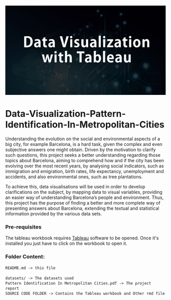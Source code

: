 ![Test Image 1](https://github.com/nmn2000/Data-Visualization-Pattern-Identification-In-Metropolitan-Cities/blob/main/data-visualization-with-tableau.jpg?raw=true)
# Data-Visualization-Pattern-Identification-In-Metropolitan-Cities

Understanding the evolution on the social and environmental aspects of a big city, for example Barcelona, is a hard task, given the complex and even subjective answers one might obtain. Driven by the motivation to clarify such questions, this project seeks a better understanding regarding those topics about Barcelona, aiming to comprehend how and if the city has been evolving over the most recent years, by analysing social indicators, such as immigration and emigration, birth rates, life expectancy, unemployment and accidents, and also environmental ones, such as tree plantations. 

To achieve this, data visualisations will be used in order to develop clarifications on the subject, by mapping data to visual variables, providing an easier way of understanding Barcelona’s people and environment. Thus, this project has the purpose of finding a better and more complete way of presenting answers about Barcelona, extending the textual and statistical information provided by the various data sets.


### Pre-requisites

The tableau workbook requires [Tableau](https://www.tableau.com/en-gb) software to be opened.
Once it's installed you just have to click on the workbook to open it.

### Folder Content:
```
README.md -> this file

datasets/ -> The datasets used
Pattern Identification In Metropolitan Cities.pdf -> The project report
SOURCE CODE FOLDER -> Contains the Tableau workbook and Other rmd file
```
